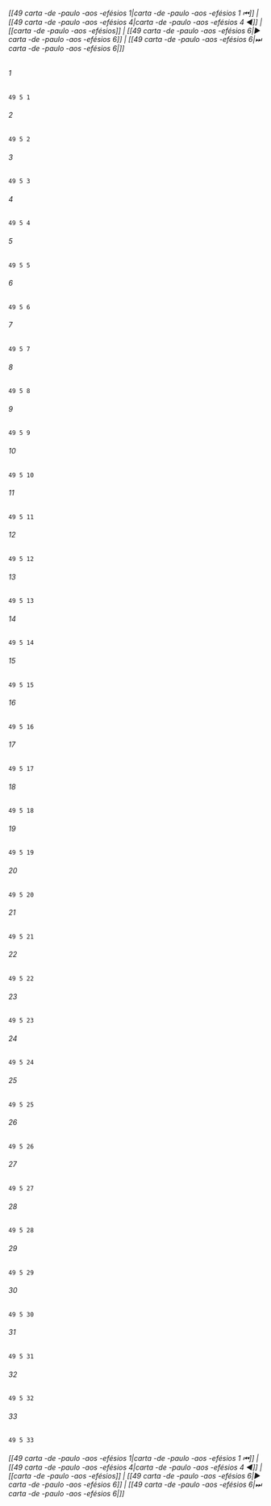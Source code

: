 
###### [[49 carta -de -paulo -aos -efésios 1|carta -de -paulo -aos -efésios 1 ⏮]] | [[49 carta -de -paulo -aos -efésios 4|carta -de -paulo -aos -efésios 4 ◀]] | [[carta -de -paulo -aos -efésios]] | [[49 carta -de -paulo -aos -efésios 6|▶ carta -de -paulo -aos -efésios 6]] | [[49 carta -de -paulo -aos -efésios 6|⏭ carta -de -paulo -aos -efésios 6|]]

###### 1
``` verse
49 5 1 
```
###### 2
``` verse
49 5 2 
```
###### 3
``` verse
49 5 3 
```
###### 4
``` verse
49 5 4 
```
###### 5
``` verse
49 5 5 
```
###### 6
``` verse
49 5 6 
```
###### 7
``` verse
49 5 7 
```
###### 8
``` verse
49 5 8 
```
###### 9
``` verse
49 5 9 
```
###### 10
``` verse
49 5 10 
```
###### 11
``` verse
49 5 11 
```
###### 12
``` verse
49 5 12 
```
###### 13
``` verse
49 5 13 
```
###### 14
``` verse
49 5 14 
```
###### 15
``` verse
49 5 15 
```
###### 16
``` verse
49 5 16 
```
###### 17
``` verse
49 5 17 
```
###### 18
``` verse
49 5 18 
```
###### 19
``` verse
49 5 19 
```
###### 20
``` verse
49 5 20 
```
###### 21
``` verse
49 5 21 
```
###### 22
``` verse
49 5 22 
```
###### 23
``` verse
49 5 23 
```
###### 24
``` verse
49 5 24 
```
###### 25
``` verse
49 5 25 
```
###### 26
``` verse
49 5 26 
```
###### 27
``` verse
49 5 27 
```
###### 28
``` verse
49 5 28 
```
###### 29
``` verse
49 5 29 
```
###### 30
``` verse
49 5 30 
```
###### 31
``` verse
49 5 31 
```
###### 32
``` verse
49 5 32 
```
###### 33
``` verse
49 5 33 
```

###### [[49 carta -de -paulo -aos -efésios 1|carta -de -paulo -aos -efésios 1 ⏮]] | [[49 carta -de -paulo -aos -efésios 4|carta -de -paulo -aos -efésios 4 ◀]] | [[carta -de -paulo -aos -efésios]] | [[49 carta -de -paulo -aos -efésios 6|▶ carta -de -paulo -aos -efésios 6]] | [[49 carta -de -paulo -aos -efésios 6|⏭ carta -de -paulo -aos -efésios 6|]]

